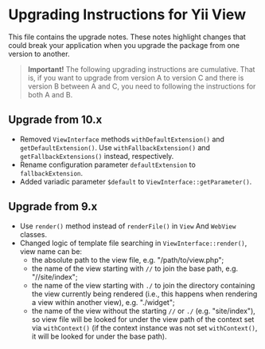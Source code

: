 # Upgrading Instructions for Yii View

This file contains the upgrade notes. These notes highlight changes that could break your
application when you upgrade the package from one version to another.

> **Important!** The following upgrading instructions are cumulative. That is, if you want
> to upgrade from version A to version C and there is version B between A and C, you need
> to following the instructions for both A and B.

## Upgrade from 10.x

- Removed `ViewInterface` methods `withDefaultExtension()` and `getDefaultExtension()`. Use `withFallbackExtension()`
  and `getFallbackExtensions()` instead, respectively. 
- Rename configuration parameter `defaultExtension` to `fallbackExtension`.
- Added variadic parameter `$default` to `ViewInterface::getParameter()`.

## Upgrade from 9.x

- Use `render()` method instead of `renderFile()` in `View` And `WebView` classes.
- Changed logic of template file searching in `ViewInterface::render()`, view name can be:
  - the absolute path to the view file, e.g. "/path/to/view.php";
  - the name of the view starting with `//` to join the base path, e.g. "//site/index";
  - the name of the view starting with `./` to join the directory containing the view currently being rendered
    (i.e., this happens when rendering a view within another view), e.g. "./widget";
  - the name of the view without the starting `//` or `./` (e.g. "site/index"), so view file will be
    looked for under the view path of the context set via `withContext()` (if the context instance was not set
    `withContext()`, it will be looked for under the base path).
